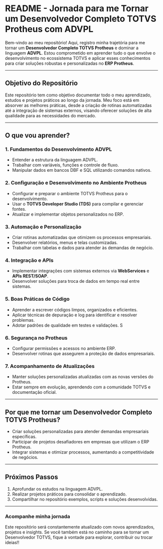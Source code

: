 # **README - Jornada para me Tornar um Desenvolvedor Completo TOTVS Protheus com ADVPL**

Bem-vindo ao meu repositório! Aqui, registro minha trajetória para me tornar um **Desenvolvedor Completo TOTVS Protheus** e dominar a linguagem **ADVPL**. Estou comprometido em aprender tudo o que envolve o desenvolvimento no ecossistema TOTVS e aplicar esses conhecimentos para criar soluções robustas e personalizadas no **ERP Protheus**.

---

## **Objetivo do Repositório**

Este repositório tem como objetivo documentar todo o meu aprendizado, estudos e projetos práticos ao longo da jornada. Meu foco está em absorver as melhores práticas, desde a criação de rotinas automatizadas até a integração de sistemas externos, visando oferecer soluções de alta qualidade para as necessidades do mercado.

---

## **O que vou aprender?**

### **1. Fundamentos do Desenvolvimento ADVPL**
- Entender a estrutura da linguagem ADVPL.
- Trabalhar com variáveis, funções e controle de fluxo.
- Manipular dados em bancos DBF e SQL utilizando comandos nativos.

### **2. Configuração e Desenvolvimento no Ambiente Protheus**
- Configurar e preparar o ambiente TOTVS Protheus para o desenvolvimento.
- Usar o **TOTVS Developer Studio (TDS)** para compilar e gerenciar fontes.
- Atualizar e implementar objetos personalizados no ERP.

### **3. Automação e Personalização**
- Criar rotinas automatizadas que otimizem os processos empresariais.
- Desenvolver relatórios, menus e telas customizadas.
- Trabalhar com tabelas e dados para atender às demandas de negócio.

### **4. Integração e APIs**
- Implementar integrações com sistemas externos via **WebServices** e **APIs REST/SOAP**.
- Desenvolver soluções para troca de dados em tempo real entre sistemas.

### **5. Boas Práticas de Código**
- Aprender a escrever códigos limpos, organizados e eficientes.
- Aplicar técnicas de depuração e log para identificar e resolver problemas.
- Adotar padrões de qualidade em testes e validações.
S
### **6. Segurança no Protheus**
- Configurar permissões e acessos no ambiente ERP.
- Desenvolver rotinas que assegurem a proteção de dados empresariais.

### **7. Acompanhamento de Atualizações**
- Manter soluções personalizadas atualizadas com as novas versões do Protheus.
- Estar sempre em evolução, aprendendo com a comunidade TOTVS e documentação oficial.

---

## **Por que me tornar um Desenvolvedor Completo TOTVS Protheus?**
- Criar soluções personalizadas para atender demandas empresariais específicas.
- Participar de projetos desafiadores em empresas que utilizam o ERP Protheus.
- Integrar sistemas e otimizar processos, aumentando a competitividade de negócios.

---

## **Próximos Passos**

1. Aprofundar os estudos na linguagem ADVPL.  
2. Realizar projetos práticos para consolidar o aprendizado.  
3. Compartilhar no repositório exemplos, scripts e soluções desenvolvidas.  

---

### **Acompanhe minha jornada**
Este repositório será constantemente atualizado com novos aprendizados, projetos e insights. Se você também está no caminho para se tornar um Desenvolvedor TOTVS, fique à vontade para explorar, contribuir ou trocar ideias!!


